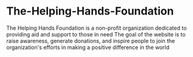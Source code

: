 # The-Helping-Hands-Foundation
The Helping Hands Foundation is a non-profit organization dedicated to providing aid and support to those in need The goal of the website is to raise awareness, generate donations, and inspire people to join the organization's efforts in making a positive difference in the world
